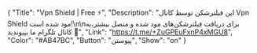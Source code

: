 {
"Title": "Vpn Shield | Free ⚡️",
"Description": "این فیلترشکن توسط کانال Vpn Shield مود شده است!\n\nبرای دریافت فیلترشکن‌های مود شده و متصل بیشتر،به کانال تلگرام ما بپیوندید 🤍",
"Link": "https://t.me/+ZuGPEuFxnP4xMGU8",
"Color": "#AB47BC",
"Button": "پیوستن",
"Show": "on"
}
